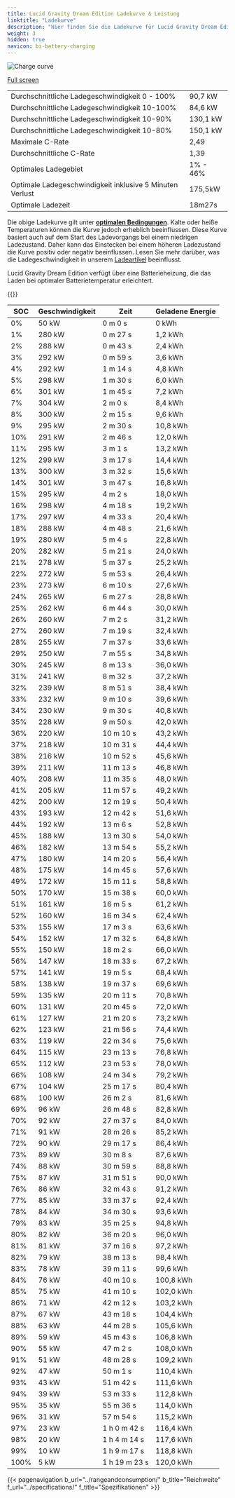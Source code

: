 ```yaml
---
title: Lucid Gravity Dream Edition Ladekurve & Leistung
linktitle: "Ladekurve"
description: "Hier finden Sie die Ladekurve für Lucid Gravity Dream Edition."
weight: 3
hidden: true
navicon: bi-battery-charging
---
```

<!-- markdownlint-disable MD033 -->
<img src="/images/models/lucid/gravity/gravity_dream_edition/chargingcurve.svg" alt="Charge curve" class="img-fluid">

[Full screen](/images/models/lucid/gravity/gravity_dream_edition/chargingcurve.svg)


<table class="table table-striped border">
<tbody>
<tr>
<td>Durchschnittliche Ladegeschwindigkeit 0 - 100%</td><td>90,7 kW</td>
</tr>
<tr>
<td>Durchschnittliche Ladegeschwindigkeit 10-100%</td><td>84,6 kW</td>
</tr>
<tr>
<td>Durchschnittliche Ladegeschwindigkeit 10-90%</td><td>130,1 kW</td>
</tr>
<tr>
<td>Durchschnittliche Ladegeschwindigkeit 10-80%</td><td>150,1 kW</td>
</tr>
<tr>
<td>Maximale C-Rate</td><td>2,49</td>
</tr>
<tr>
<td>Durchschnittliche C-Rate</td><td>1,39</td>
</tr>
<tr>
<td>Optimales Ladegebiet</td><td>1% - 46%</td>
</tr>
<tr>
<td>Optimale Ladegeschwindigkeit inklusive 5 Minuten Verlust</td><td>175,5kW</td>
</tr>
<tr>
<td>Optimale Ladezeit</td><td>18m27s</td>
</tr>
</tbody>
</table>


Die obige Ladekurve gilt unter **[optimalen Bedingungen](../../../../../technology/battery/charging/#temperature)**. Kalte oder heiße Temperaturen können die Kurve jedoch erheblich beeinflussen. Diese Kurve basiert auch auf dem Start des Ladevorgangs bei einem niedrigen Ladezustand. Daher kann das Einstecken bei einem höheren Ladezustand die Kurve positiv oder negativ beeinflussen. Lesen Sie mehr darüber, was die Ladegeschwindigkeit in unserem [Ladeartikel](../../../../../technology/battery/charging/) beeinflusst.


Lucid Gravity Dream Edition verfügt über eine Batterieheizung, die das Laden bei optimaler Batterietemperatur erleichtert.


{{<evkxdisplayaddarticle />}}
<table class="table table-striped border">
<thead>
<tr><th>SOC</th><th>Geschwindigkeit</th><th>Zeit</th><th>Geladene Energie</th></tr>
</thead>
<tbody>
<tr>
<td>0%</td><td>50 kW</td><td> 0 m 0 s </td><td>0 kWh </td>
</tr>
<tr>
<td>1%</td><td>280 kW</td><td> 0 m 27 s </td><td>1,2 kWh </td>
</tr>
<tr>
<td>2%</td><td>288 kW</td><td> 0 m 43 s </td><td>2,4 kWh </td>
</tr>
<tr>
<td>3%</td><td>292 kW</td><td> 0 m 59 s </td><td>3,6 kWh </td>
</tr>
<tr>
<td>4%</td><td>292 kW</td><td> 1 m 14 s </td><td>4,8 kWh </td>
</tr>
<tr>
<td>5%</td><td>298 kW</td><td> 1 m 30 s </td><td>6,0 kWh </td>
</tr>
<tr>
<td>6%</td><td>301 kW</td><td> 1 m 45 s </td><td>7,2 kWh </td>
</tr>
<tr>
<td>7%</td><td>304 kW</td><td> 2 m 0 s </td><td>8,4 kWh </td>
</tr>
<tr>
<td>8%</td><td>300 kW</td><td> 2 m 15 s </td><td>9,6 kWh </td>
</tr>
<tr>
<td>9%</td><td>295 kW</td><td> 2 m 30 s </td><td>10,8 kWh </td>
</tr>
<tr>
<td>10%</td><td>291 kW</td><td> 2 m 46 s </td><td>12,0 kWh </td>
</tr>
<tr>
<td>11%</td><td>295 kW</td><td> 3 m 1 s </td><td>13,2 kWh </td>
</tr>
<tr>
<td>12%</td><td>299 kW</td><td> 3 m 17 s </td><td>14,4 kWh </td>
</tr>
<tr>
<td>13%</td><td>300 kW</td><td> 3 m 32 s </td><td>15,6 kWh </td>
</tr>
<tr>
<td>14%</td><td>301 kW</td><td> 3 m 47 s </td><td>16,8 kWh </td>
</tr>
<tr>
<td>15%</td><td>295 kW</td><td> 4 m 2 s </td><td>18,0 kWh </td>
</tr>
<tr>
<td>16%</td><td>298 kW</td><td> 4 m 18 s </td><td>19,2 kWh </td>
</tr>
<tr>
<td>17%</td><td>297 kW</td><td> 4 m 33 s </td><td>20,4 kWh </td>
</tr>
<tr>
<td>18%</td><td>288 kW</td><td> 4 m 48 s </td><td>21,6 kWh </td>
</tr>
<tr>
<td>19%</td><td>280 kW</td><td> 5 m 4 s </td><td>22,8 kWh </td>
</tr>
<tr>
<td>20%</td><td>282 kW</td><td> 5 m 21 s </td><td>24,0 kWh </td>
</tr>
<tr>
<td>21%</td><td>278 kW</td><td> 5 m 37 s </td><td>25,2 kWh </td>
</tr>
<tr>
<td>22%</td><td>272 kW</td><td> 5 m 53 s </td><td>26,4 kWh </td>
</tr>
<tr>
<td>23%</td><td>273 kW</td><td> 6 m 10 s </td><td>27,6 kWh </td>
</tr>
<tr>
<td>24%</td><td>265 kW</td><td> 6 m 27 s </td><td>28,8 kWh </td>
</tr>
<tr>
<td>25%</td><td>262 kW</td><td> 6 m 44 s </td><td>30,0 kWh </td>
</tr>
<tr>
<td>26%</td><td>260 kW</td><td> 7 m 2 s </td><td>31,2 kWh </td>
</tr>
<tr>
<td>27%</td><td>260 kW</td><td> 7 m 19 s </td><td>32,4 kWh </td>
</tr>
<tr>
<td>28%</td><td>255 kW</td><td> 7 m 37 s </td><td>33,6 kWh </td>
</tr>
<tr>
<td>29%</td><td>250 kW</td><td> 7 m 55 s </td><td>34,8 kWh </td>
</tr>
<tr>
<td>30%</td><td>245 kW</td><td> 8 m 13 s </td><td>36,0 kWh </td>
</tr>
<tr>
<td>31%</td><td>241 kW</td><td> 8 m 32 s </td><td>37,2 kWh </td>
</tr>
<tr>
<td>32%</td><td>239 kW</td><td> 8 m 51 s </td><td>38,4 kWh </td>
</tr>
<tr>
<td>33%</td><td>232 kW</td><td> 9 m 10 s </td><td>39,6 kWh </td>
</tr>
<tr>
<td>34%</td><td>230 kW</td><td> 9 m 30 s </td><td>40,8 kWh </td>
</tr>
<tr>
<td>35%</td><td>228 kW</td><td> 9 m 50 s </td><td>42,0 kWh </td>
</tr>
<tr>
<td>36%</td><td>220 kW</td><td> 10 m 10 s </td><td>43,2 kWh </td>
</tr>
<tr>
<td>37%</td><td>218 kW</td><td> 10 m 31 s </td><td>44,4 kWh </td>
</tr>
<tr>
<td>38%</td><td>216 kW</td><td> 10 m 52 s </td><td>45,6 kWh </td>
</tr>
<tr>
<td>39%</td><td>211 kW</td><td> 11 m 13 s </td><td>46,8 kWh </td>
</tr>
<tr>
<td>40%</td><td>208 kW</td><td> 11 m 35 s </td><td>48,0 kWh </td>
</tr>
<tr>
<td>41%</td><td>205 kW</td><td> 11 m 57 s </td><td>49,2 kWh </td>
</tr>
<tr>
<td>42%</td><td>200 kW</td><td> 12 m 19 s </td><td>50,4 kWh </td>
</tr>
<tr>
<td>43%</td><td>193 kW</td><td> 12 m 42 s </td><td>51,6 kWh </td>
</tr>
<tr>
<td>44%</td><td>192 kW</td><td> 13 m 6 s </td><td>52,8 kWh </td>
</tr>
<tr>
<td>45%</td><td>188 kW</td><td> 13 m 30 s </td><td>54,0 kWh </td>
</tr>
<tr>
<td>46%</td><td>182 kW</td><td> 13 m 54 s </td><td>55,2 kWh </td>
</tr>
<tr>
<td>47%</td><td>180 kW</td><td> 14 m 20 s </td><td>56,4 kWh </td>
</tr>
<tr>
<td>48%</td><td>175 kW</td><td> 14 m 45 s </td><td>57,6 kWh </td>
</tr>
<tr>
<td>49%</td><td>172 kW</td><td> 15 m 11 s </td><td>58,8 kWh </td>
</tr>
<tr>
<td>50%</td><td>170 kW</td><td> 15 m 38 s </td><td>60,0 kWh </td>
</tr>
<tr>
<td>51%</td><td>161 kW</td><td> 16 m 5 s </td><td>61,2 kWh </td>
</tr>
<tr>
<td>52%</td><td>160 kW</td><td> 16 m 34 s </td><td>62,4 kWh </td>
</tr>
<tr>
<td>53%</td><td>155 kW</td><td> 17 m 3 s </td><td>63,6 kWh </td>
</tr>
<tr>
<td>54%</td><td>152 kW</td><td> 17 m 32 s </td><td>64,8 kWh </td>
</tr>
<tr>
<td>55%</td><td>150 kW</td><td> 18 m 2 s </td><td>66,0 kWh </td>
</tr>
<tr>
<td>56%</td><td>147 kW</td><td> 18 m 33 s </td><td>67,2 kWh </td>
</tr>
<tr>
<td>57%</td><td>141 kW</td><td> 19 m 5 s </td><td>68,4 kWh </td>
</tr>
<tr>
<td>58%</td><td>138 kW</td><td> 19 m 37 s </td><td>69,6 kWh </td>
</tr>
<tr>
<td>59%</td><td>135 kW</td><td> 20 m 11 s </td><td>70,8 kWh </td>
</tr>
<tr>
<td>60%</td><td>131 kW</td><td> 20 m 45 s </td><td>72,0 kWh </td>
</tr>
<tr>
<td>61%</td><td>127 kW</td><td> 21 m 20 s </td><td>73,2 kWh </td>
</tr>
<tr>
<td>62%</td><td>123 kW</td><td> 21 m 56 s </td><td>74,4 kWh </td>
</tr>
<tr>
<td>63%</td><td>119 kW</td><td> 22 m 34 s </td><td>75,6 kWh </td>
</tr>
<tr>
<td>64%</td><td>115 kW</td><td> 23 m 13 s </td><td>76,8 kWh </td>
</tr>
<tr>
<td>65%</td><td>112 kW</td><td> 23 m 53 s </td><td>78,0 kWh </td>
</tr>
<tr>
<td>66%</td><td>108 kW</td><td> 24 m 34 s </td><td>79,2 kWh </td>
</tr>
<tr>
<td>67%</td><td>104 kW</td><td> 25 m 17 s </td><td>80,4 kWh </td>
</tr>
<tr>
<td>68%</td><td>100 kW</td><td> 26 m 2 s </td><td>81,6 kWh </td>
</tr>
<tr>
<td>69%</td><td>96 kW</td><td> 26 m 48 s </td><td>82,8 kWh </td>
</tr>
<tr>
<td>70%</td><td>92 kW</td><td> 27 m 37 s </td><td>84,0 kWh </td>
</tr>
<tr>
<td>71%</td><td>91 kW</td><td> 28 m 26 s </td><td>85,2 kWh </td>
</tr>
<tr>
<td>72%</td><td>90 kW</td><td> 29 m 17 s </td><td>86,4 kWh </td>
</tr>
<tr>
<td>73%</td><td>89 kW</td><td> 30 m 8 s </td><td>87,6 kWh </td>
</tr>
<tr>
<td>74%</td><td>88 kW</td><td> 30 m 59 s </td><td>88,8 kWh </td>
</tr>
<tr>
<td>75%</td><td>87 kW</td><td> 31 m 51 s </td><td>90,0 kWh </td>
</tr>
<tr>
<td>76%</td><td>86 kW</td><td> 32 m 43 s </td><td>91,2 kWh </td>
</tr>
<tr>
<td>77%</td><td>85 kW</td><td> 33 m 37 s </td><td>92,4 kWh </td>
</tr>
<tr>
<td>78%</td><td>84 kW</td><td> 34 m 30 s </td><td>93,6 kWh </td>
</tr>
<tr>
<td>79%</td><td>83 kW</td><td> 35 m 25 s </td><td>94,8 kWh </td>
</tr>
<tr>
<td>80%</td><td>82 kW</td><td> 36 m 20 s </td><td>96,0 kWh </td>
</tr>
<tr>
<td>81%</td><td>81 kW</td><td> 37 m 16 s </td><td>97,2 kWh </td>
</tr>
<tr>
<td>82%</td><td>79 kW</td><td> 38 m 13 s </td><td>98,4 kWh </td>
</tr>
<tr>
<td>83%</td><td>78 kW</td><td> 39 m 11 s </td><td>99,6 kWh </td>
</tr>
<tr>
<td>84%</td><td>76 kW</td><td> 40 m 10 s </td><td>100,8 kWh </td>
</tr>
<tr>
<td>85%</td><td>75 kW</td><td> 41 m 10 s </td><td>102,0 kWh </td>
</tr>
<tr>
<td>86%</td><td>71 kW</td><td> 42 m 12 s </td><td>103,2 kWh </td>
</tr>
<tr>
<td>87%</td><td>67 kW</td><td> 43 m 18 s </td><td>104,4 kWh </td>
</tr>
<tr>
<td>88%</td><td>63 kW</td><td> 44 m 28 s </td><td>105,6 kWh </td>
</tr>
<tr>
<td>89%</td><td>59 kW</td><td> 45 m 43 s </td><td>106,8 kWh </td>
</tr>
<tr>
<td>90%</td><td>55 kW</td><td> 47 m 2 s </td><td>108,0 kWh </td>
</tr>
<tr>
<td>91%</td><td>51 kW</td><td> 48 m 28 s </td><td>109,2 kWh </td>
</tr>
<tr>
<td>92%</td><td>47 kW</td><td> 50 m 1 s </td><td>110,4 kWh </td>
</tr>
<tr>
<td>93%</td><td>43 kW</td><td> 51 m 42 s </td><td>111,6 kWh </td>
</tr>
<tr>
<td>94%</td><td>39 kW</td><td> 53 m 33 s </td><td>112,8 kWh </td>
</tr>
<tr>
<td>95%</td><td>35 kW</td><td> 55 m 36 s </td><td>114,0 kWh </td>
</tr>
<tr>
<td>96%</td><td>31 kW</td><td> 57 m 54 s </td><td>115,2 kWh </td>
</tr>
<tr>
<td>97%</td><td>23 kW</td><td>1 h 0 m 42 s </td><td>116,4 kWh </td>
</tr>
<tr>
<td>98%</td><td>20 kW</td><td>1 h 4 m 14 s </td><td>117,6 kWh </td>
</tr>
<tr>
<td>99%</td><td>10 kW</td><td>1 h 9 m 17 s </td><td>118,8 kWh </td>
</tr>
<tr>
<td>100%</td><td>5 kW</td><td>1 h 19 m 23 s </td><td>120,0 kWh </td>
</tr>
</tbody>
</table>


{{< pagenavigation b_url="../rangeandconsumption/" b_title="Reichweite" f_url="../specifications/" f_title="Spezifikationen" >}}
